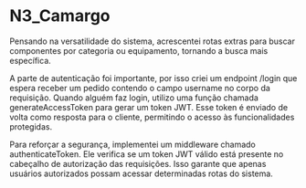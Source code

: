 # N3_Camargo
 
Pensando na versatilidade do sistema, acrescentei rotas extras para buscar componentes por categoria ou equipamento, tornando a busca mais específica.

A parte de autenticação foi importante, por isso criei um endpoint /login que espera receber um pedido contendo o campo username no corpo da requisição. Quando alguém faz login, utilizo uma função chamada generateAccessToken para gerar um token JWT. Esse token é enviado de volta como resposta para o cliente, permitindo o acesso às funcionalidades protegidas.

Para reforçar a segurança, implementei um middleware chamado authenticateToken. Ele verifica se um token JWT válido está presente no cabeçalho de autorização das requisições. Isso garante que apenas usuários autorizados possam acessar determinadas rotas do sistema.
